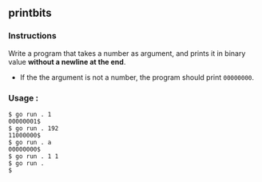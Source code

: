 ## printbits

### Instructions

Write a program that takes a number as argument, and prints it in binary value **without a newline at the end**.

- If the the argument is not a number, the program should print `00000000`.

### Usage :

```console
$ go run . 1
00000001$
$ go run . 192
11000000$
$ go run . a
00000000$
$ go run . 1 1
$ go run .
$
```

